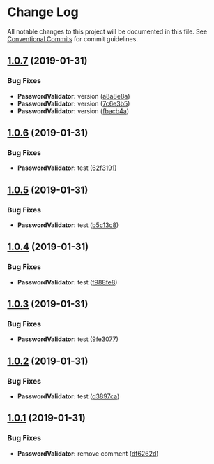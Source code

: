 # Change Log

All notable changes to this project will be documented in this file.
See [Conventional Commits](https://conventionalcommits.org) for commit guidelines.

## [1.0.7](https://github.com/vinicius33/test-lerna-private-registry/compare/v1.0.6...v1.0.7) (2019-01-31)


### Bug Fixes

* **PasswordValidator:** version ([a8a8e8a](https://github.com/vinicius33/test-lerna-private-registry/commit/a8a8e8a))
* **PasswordValidator:** version ([7c6e3b5](https://github.com/vinicius33/test-lerna-private-registry/commit/7c6e3b5))
* **PasswordValidator:** version ([fbacb4a](https://github.com/vinicius33/test-lerna-private-registry/commit/fbacb4a))





## [1.0.6](https://github.com/vinicius33/test-lerna-private-registry/compare/v1.0.5...v1.0.6) (2019-01-31)


### Bug Fixes

* **PasswordValidator:** test ([62f3191](https://github.com/vinicius33/test-lerna-private-registry/commit/62f3191))





## [1.0.5](https://github.com/vinicius33/test-lerna-private-registry/compare/v1.0.4...v1.0.5) (2019-01-31)


### Bug Fixes

* **PasswordValidator:** test ([b5c13c8](https://github.com/vinicius33/test-lerna-private-registry/commit/b5c13c8))





## [1.0.4](https://github.com/vinicius33/test-lerna-private-registry/compare/v1.0.3...v1.0.4) (2019-01-31)


### Bug Fixes

* **PasswordValidator:** test ([f988fe8](https://github.com/vinicius33/test-lerna-private-registry/commit/f988fe8))





## [1.0.3](https://github.com/vinicius33/test-lerna-private-registry/compare/v1.0.2...v1.0.3) (2019-01-31)


### Bug Fixes

* **PasswordValidator:** test ([9fe3077](https://github.com/vinicius33/test-lerna-private-registry/commit/9fe3077))





## [1.0.2](https://github.com/vinicius33/test-lerna-private-registry/compare/v1.0.1...v1.0.2) (2019-01-31)


### Bug Fixes

* **PasswordValidator:** test ([d3897ca](https://github.com/vinicius33/test-lerna-private-registry/commit/d3897ca))





## [1.0.1](https://github.com/vinicius33/test-lerna-private-registry/compare/v0.0.9-alpha.0...v1.0.1) (2019-01-31)


### Bug Fixes

* **PasswordValidator:** remove comment ([df6262d](https://github.com/vinicius33/test-lerna-private-registry/commit/df6262d))
